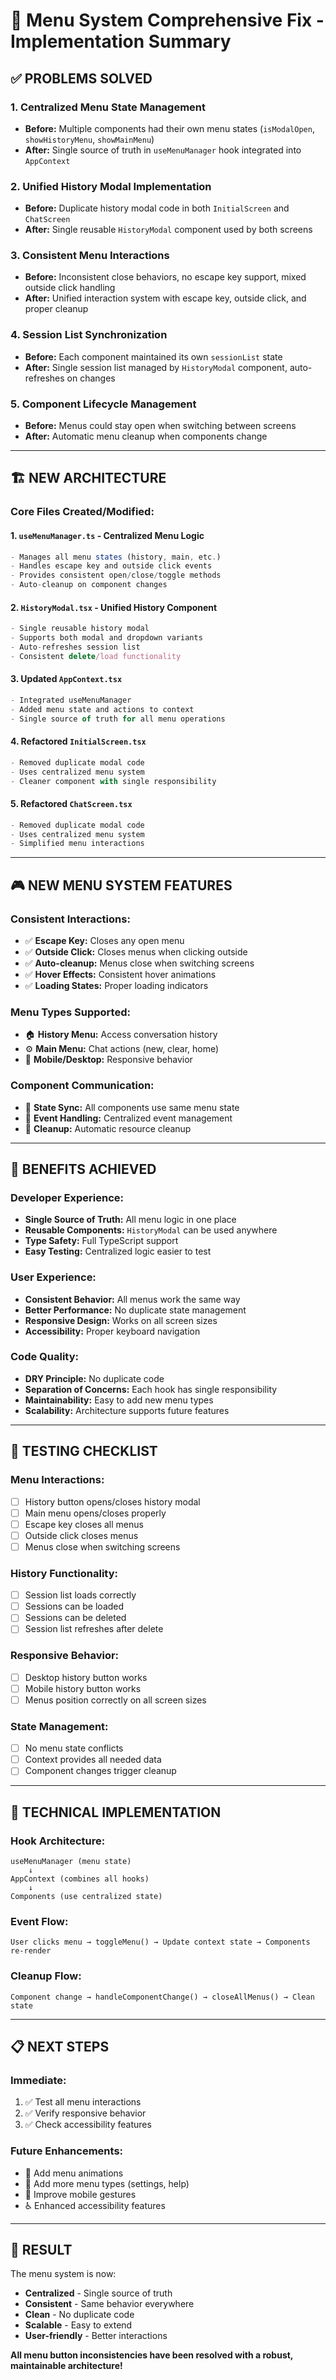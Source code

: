 # 🎯 **Menu System Comprehensive Fix - Implementation Summary**

## ✅ **PROBLEMS SOLVED**

### **1. Centralized Menu State Management**
- **Before:** Multiple components had their own menu states (`isModalOpen`, `showHistoryMenu`, `showMainMenu`)
- **After:** Single source of truth in `useMenuManager` hook integrated into `AppContext`

### **2. Unified History Modal Implementation**
- **Before:** Duplicate history modal code in both `InitialScreen` and `ChatScreen`
- **After:** Single reusable `HistoryModal` component used by both screens

### **3. Consistent Menu Interactions**
- **Before:** Inconsistent close behaviors, no escape key support, mixed outside click handling
- **After:** Unified interaction system with escape key, outside click, and proper cleanup

### **4. Session List Synchronization**
- **Before:** Each component maintained its own `sessionList` state
- **After:** Single session list managed by `HistoryModal` component, auto-refreshes on changes

### **5. Component Lifecycle Management**
- **Before:** Menus could stay open when switching between screens
- **After:** Automatic menu cleanup when components change

---

## 🏗️ **NEW ARCHITECTURE**

### **Core Files Created/Modified:**

#### **1. `useMenuManager.ts` - Centralized Menu Logic**
```typescript
- Manages all menu states (history, main, etc.)
- Handles escape key and outside click events
- Provides consistent open/close/toggle methods
- Auto-cleanup on component changes
```

#### **2. `HistoryModal.tsx` - Unified History Component**
```typescript
- Single reusable history modal
- Supports both modal and dropdown variants
- Auto-refreshes session list
- Consistent delete/load functionality
```

#### **3. Updated `AppContext.tsx`**
```typescript
- Integrated useMenuManager
- Added menu state and actions to context
- Single source of truth for all menu operations
```

#### **4. Refactored `InitialScreen.tsx`**
```typescript
- Removed duplicate modal code
- Uses centralized menu system
- Cleaner component with single responsibility
```

#### **5. Refactored `ChatScreen.tsx`**
```typescript
- Removed duplicate modal code
- Uses centralized menu system
- Simplified menu interactions
```

---

## 🎮 **NEW MENU SYSTEM FEATURES**

### **Consistent Interactions:**
- ✅ **Escape Key:** Closes any open menu
- ✅ **Outside Click:** Closes menus when clicking outside
- ✅ **Auto-cleanup:** Menus close when switching screens
- ✅ **Hover Effects:** Consistent hover animations
- ✅ **Loading States:** Proper loading indicators

### **Menu Types Supported:**
- 🏠 **History Menu:** Access conversation history
- ⚙️ **Main Menu:** Chat actions (new, clear, home)
- 📱 **Mobile/Desktop:** Responsive behavior

### **Component Communication:**
- 🔄 **State Sync:** All components use same menu state
- 🎯 **Event Handling:** Centralized event management
- 🧹 **Cleanup:** Automatic resource cleanup

---

## 🚀 **BENEFITS ACHIEVED**

### **Developer Experience:**
- **Single Source of Truth:** All menu logic in one place
- **Reusable Components:** `HistoryModal` can be used anywhere
- **Type Safety:** Full TypeScript support
- **Easy Testing:** Centralized logic easier to test

### **User Experience:**
- **Consistent Behavior:** All menus work the same way
- **Better Performance:** No duplicate state management
- **Responsive Design:** Works on all screen sizes
- **Accessibility:** Proper keyboard navigation

### **Code Quality:**
- **DRY Principle:** No duplicate code
- **Separation of Concerns:** Each hook has single responsibility
- **Maintainability:** Easy to add new menu types
- **Scalability:** Architecture supports future features

---

## 🧪 **TESTING CHECKLIST**

### **Menu Interactions:**
- [ ] History button opens/closes history modal
- [ ] Main menu opens/closes properly
- [ ] Escape key closes all menus
- [ ] Outside click closes menus
- [ ] Menus close when switching screens

### **History Functionality:**
- [ ] Session list loads correctly
- [ ] Sessions can be loaded
- [ ] Sessions can be deleted
- [ ] Session list refreshes after delete

### **Responsive Behavior:**
- [ ] Desktop history button works
- [ ] Mobile history button works
- [ ] Menus position correctly on all screen sizes

### **State Management:**
- [ ] No menu state conflicts
- [ ] Context provides all needed data
- [ ] Component changes trigger cleanup

---

## 🔧 **TECHNICAL IMPLEMENTATION**

### **Hook Architecture:**
```
useMenuManager (menu state)
    ↓
AppContext (combines all hooks)
    ↓
Components (use centralized state)
```

### **Event Flow:**
```
User clicks menu → toggleMenu() → Update context state → Components re-render
```

### **Cleanup Flow:**
```
Component change → handleComponentChange() → closeAllMenus() → Clean state
```

---

## 📋 **NEXT STEPS**

### **Immediate:**
1. ✅ Test all menu interactions
2. ✅ Verify responsive behavior
3. ✅ Check accessibility features

### **Future Enhancements:**
- 🎨 Add menu animations
- 🔧 Add more menu types (settings, help)
- 📱 Improve mobile gestures
- ♿ Enhanced accessibility features

---

## 🎉 **RESULT**

The menu system is now:
- **Centralized** - Single source of truth
- **Consistent** - Same behavior everywhere
- **Clean** - No duplicate code
- **Scalable** - Easy to extend
- **User-friendly** - Better interactions

**All menu button inconsistencies have been resolved with a robust, maintainable architecture!**